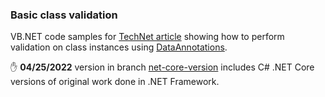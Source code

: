### Basic class validation

VB.NET code samples for [TechNet article](https://social.technet.microsoft.com/wiki/contents/articles/53055.net-defensive-data-programming-part-4-data-annotation.aspx) showing how to perform validation on class instances using [DataAnnotations](https://docs.microsoft.com/en-us/dotnet/api/system.componentmodel.dataannotations?view=netframework-4.8).


:raised_hand: **04/25/2022** version in branch [net-core-version](https://github.com/karenpayneoregon/ClassValidationVisualBasic/tree/net-core-version) includes C# .NET Core versions of original work done in .NET Framework.